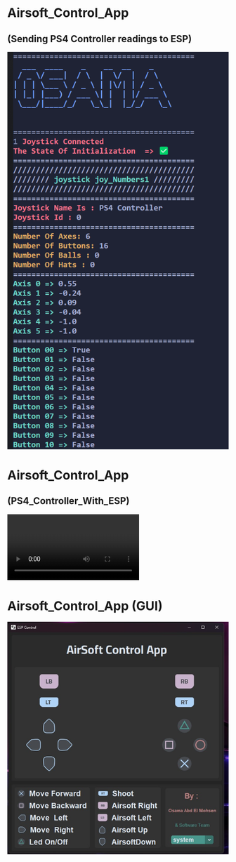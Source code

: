 ﻿

# Airsoft_Control_App 
## (Sending PS4 Controller readings to ESP)
![Alt text](/Assets/PS4_2_ESP.png)

# Airsoft_Control_App 
## (PS4_Controller_With_ESP)
<video src="/Assets/PS4_Controller_With_Esp.mp4" controls title="Title"></video>

# Airsoft_Control_App (GUI)
![Alt text](</Assets/GUI_App.jpg>)
